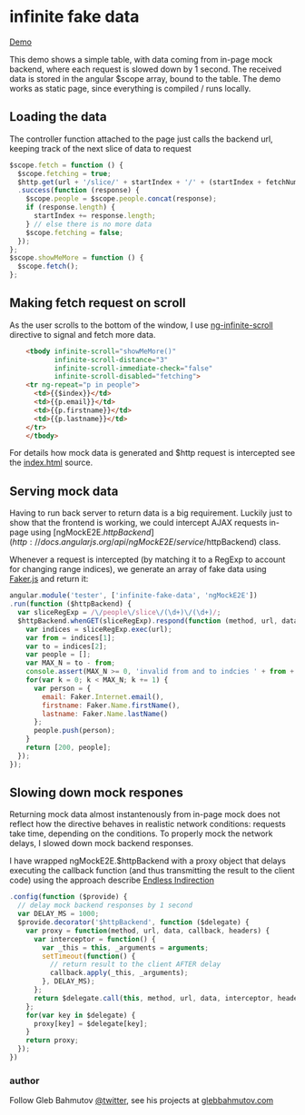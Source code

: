 # infinite fake data

[Demo](http://glebbahmutov.com/infinite-fake-data/)

This demo shows a simple table, with data coming from in-page mock backend,
where each request is slowed down by 1 second.
The received data is stored in the angular $scope array, bound to the table.
The demo works as static page, since everything is compiled / runs locally.

## Loading the data

The controller function attached to the page just calls the backend url,
keeping track of the next slice of data to request

```js
$scope.fetch = function () {
  $scope.fetching = true;
  $http.get(url + '/slice/' + startIndex + '/' + (startIndex + fetchNumber))
  .success(function (response) {
    $scope.people = $scope.people.concat(response);
    if (response.length) {
      startIndex += response.length;
    } // else there is no more data
    $scope.fetching = false;
  });
};
$scope.showMeMore = function () {
  $scope.fetch();
};
```

## Making fetch request on scroll

As the user scrolls to the bottom of the window, I use
[ng-infinite-scroll](http://binarymuse.github.io/ngInfiniteScroll/index.html)
directive to signal and fetch more data.

```html
    <tbody infinite-scroll="showMeMore()"
           infinite-scroll-distance="3"
           infinite-scroll-immediate-check="false"
           infinite-scroll-disabled="fetching">
    <tr ng-repeat="p in people">
      <td>{{$index}}</td>
      <td>{{p.email}}</td>
      <td>{{p.firstname}}</td>
      <td>{{p.lastname}}</td>
    </tr>
    </tbody>
```

For details how mock data is generated and $http request is intercepted see
the [index.html](index.html) source.

## Serving mock data

Having to run back server to return data is a big requirement.
Luckily just to show that the frontend is working, we could intercept AJAX
requests in-page using
[ngMockE2E.$httpBackend](http://docs.angularjs.org/api/ngMockE2E/service/$httpBackend)
class.

Whenever a request is intercepted (by matching it to a RegExp to account for changing range indices),
we generate an array of fake data using [Faker.js](https://github.com/marak/Faker.js/) and
return it:

```js
angular.module('tester', ['infinite-fake-data', 'ngMockE2E'])
.run(function ($httpBackend) {
  var sliceRegExp = /\/people\/slice\/(\d+)\/(\d+)/;
  $httpBackend.whenGET(sliceRegExp).respond(function (method, url, data) {
    var indices = sliceRegExp.exec(url);
    var from = indices[1];
    var to = indices[2];
    var people = [];
    var MAX_N = to - from;
    console.assert(MAX_N >= 0, 'invalid from and to indcies ' + from + ', ' + to);
    for(var k = 0; k < MAX_N; k += 1) {
      var person = {
        email: Faker.Internet.email(),
        firstname: Faker.Name.firstName(),
        lastname: Faker.Name.lastName()
      };
      people.push(person);
    }
    return [200, people];
  });
});
```

## Slowing down mock respones

Returning mock data almost instantenously from in-page mock does not
reflect how the directive behaves in realistic network conditions:
requests take time, depending on the conditions. To properly mock
the network delays, I slowed down mock backend responses.

I have wrapped ngMockE2E.$httpBackend with a proxy object
that delays executing the callback function (and thus transmitting the
result to the client code) using the approach describe
[Endless Indirection](http://endlessindirection.wordpress.com/2013/05/18/angularjs-delay-response-from-httpbackend/)

```js
.config(function ($provide) {
  // delay mock backend responses by 1 second
  var DELAY_MS = 1000;
  $provide.decorator('$httpBackend', function ($delegate) {
    var proxy = function(method, url, data, callback, headers) {
      var interceptor = function() {
        var _this = this, _arguments = arguments;
        setTimeout(function() {
          // return result to the client AFTER delay
          callback.apply(_this, _arguments);
        }, DELAY_MS);
      };
      return $delegate.call(this, method, url, data, interceptor, headers);
    };
    for(var key in $delegate) {
      proxy[key] = $delegate[key];
    }
    return proxy;
  });
})
```

### author

Follow Gleb Bahmutov [@twitter](https://twitter.com/bahmutov),
see his projects at [glebbahmutov.com](http://glebbahmutov.com/)
